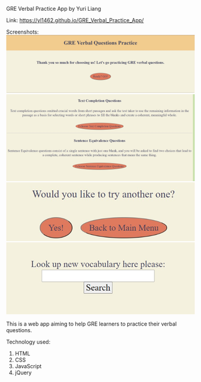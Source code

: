 GRE Verbal Practice App by Yuri Liang

Link: https://yl1462.github.io/GRE_Verbal_Practice_App/

Screenshots:
![Alt text](image/WarmWelcomePage.jpg?raw=true "A warm welcome page with a thank you note")
![Alt text](image/questionTypes.jpg?raw=true "Users can choose between 2 types of questions")
![Alt text](image/Flexibility.jpg?raw=true "Flexibility in self study")
![Alt text](image/BuiltInDictionary.jpg?raw=true "Built In Dictionary")


This is a web app aiming to help GRE learners to practice their verbal questions.

Technology used:
  1. HTML
  2. CSS
  3. JavaScript
  4. jQuery